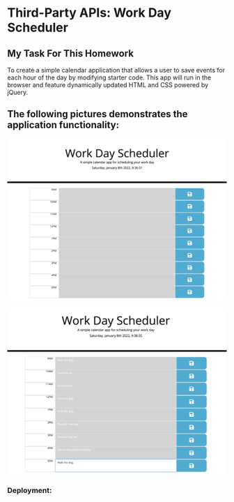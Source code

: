 # Third-Party APIs: Work Day Scheduler

## My Task For This Homework

To create a simple calendar application that allows a user to save events for each hour of the day by modifying starter code. This app will run in the browser and feature dynamically updated HTML and CSS powered by jQuery.


## The following pictures demonstrates the application functionality:

![alt text](assets/ScreenShot1.png)

![alt text](assets/ScreenShot2.png)


### Deployment: 




